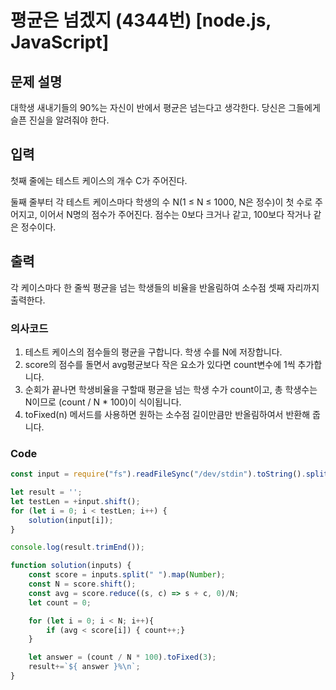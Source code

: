 # 평균은 넘겠지 (4344번) [node.js, JavaScript] 

## 문제 설명
대학생 새내기들의 90%는 자신이 반에서 평균은 넘는다고 생각한다. 당신은 그들에게 슬픈 진실을 알려줘야 한다.

## 입력
첫째 줄에는 테스트 케이스의 개수 C가 주어진다.

둘째 줄부터 각 테스트 케이스마다 학생의 수 N(1 ≤ N ≤ 1000, N은 정수)이 첫 수로 주어지고, 이어서 N명의 점수가 주어진다. 점수는 0보다 크거나 같고, 100보다 작거나 같은 정수이다.

## 출력
각 케이스마다 한 줄씩 평균을 넘는 학생들의 비율을 반올림하여 소수점 셋째 자리까지 출력한다.
### 의사코드 
1. 테스트 케이스의 점수들의 평균을 구합니다. 학생 수를 N에 저장합니다.
2. score의 점수를 돌면서 avg평균보다 작은 요소가 있다면 count변수에 1씩 추가합니다.
3. 순회가 끝나면 학생비율을 구할때 평균을 넘는 학생 수가 count이고, 총 학생수는 N이므로 (count / N * 100)이 식이됩니다.
4. toFixed(n) 메서드를 사용하면  원하는 소수점 길이만큼만 반올림하여서 반환해 줍니다.

### Code
```js
const input = require("fs").readFileSync("/dev/stdin").toString().split("\n"); 

let result = '';
let testLen = +input.shift();
for (let i = 0; i < testLen; i++) {
    solution(input[i]);
}

console.log(result.trimEnd());

function solution(inputs) {
    const score = inputs.split(" ").map(Number);
    const N = score.shift();
    const avg = score.reduce((s, c) => s + c, 0)/N;
    let count = 0;

    for (let i = 0; i < N; i++){
        if (avg < score[i]) { count++;}
    }

    let answer = (count / N * 100).toFixed(3);
    result+=`${ answer }%\n`;
}
```